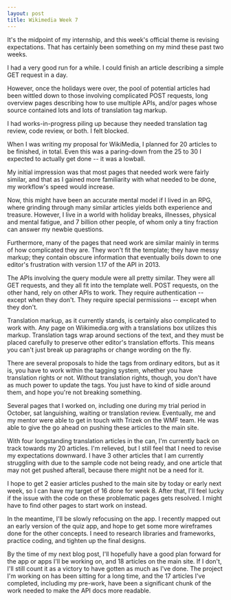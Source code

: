 ```yaml
---
layout: post
title: Wikimedia Week 7
---
```


It's the midpoint of my internship, and this week's official theme is revising expectations. That has certainly been something on my mind these past two weeks. 

I had a very good run for a while. I could finish an article describing a simple GET request in a day.

However, once the holidays were over, the pool of potential articles had been wittled down to those involving complicated POST requests, long overview pages describing how to use multiple APIs, and/or pages whose source contained lots and lots of translation tag markup. 

I had works-in-progress piling up because they needed translation tag review, code review, or both. I felt blocked.

When I was writing my proposal for WikiMedia, I planned for 20 articles to be finished, in total. Even this was a paring-down from the 25 to 30 I expected to actually get done -- it was a lowball.

My initial impression was that most pages that needed work were fairly similar, and that as I gained more familiarity with what needed to be done, my workflow's speed would increase. 

Now, this might have been an accurate mental model if I lived in an RPG, where grinding through many similar articles yields both experience and treasure. However, I live in a world with holiday breaks, illnesses, physical and mental fatigue, and 7 billion other people, of whom only a tiny fraction can answer my newbie questions. 

Furthermore, many of the pages that need work are similar mainly in terms of how complicated they are. They won't fit the template; they have messy markup; they contain obscure information that eventually boils down to one editor's frustration with version 1.17 of the API in 2013. 

The APIs involving the query module were all pretty similar. They were all GET requests, and they all fit into the template well. POST requests, on the other hand, rely on other APIs to work. They require authentication -- except when they don't. They require special permissions -- except when they don't. 

Translation markup, as it currently stands, is certainly also complicated to work with. Any page on Wiikimedia.org with a translations box utilizes this markup. Translation tags wrap around sections of the text, and they must be placed carefully to preserve other editor's translation efforts. This means you can't just break up paragraphs or change wording on the fly. 

There are several proposals to hide the tags from ordinary editors, but as it is, you have to work within the tagging system, whether you have translation rights or not. Without translation rights, though, you don't have as much power to update the tags. You just have to kind of sidle around them, and hope you're not breaking something.

Several pages that I worked on, including one during my trial period in October, sat languishing, waiting or translation review. Eventually, me and my mentor were able to get in touch with Trizek on the WMF team. He was able to give the go ahead on pushing these articles to the main site.

With four longstanding translation articles in the can, I'm currently back on track towards my 20 articles. I'm relieved, but I still feel that I need to revise my expectations downward. I have 3 other articles that I am currently struggling with due to the sample code not being ready, and one article that may not get pushed afterall, because there might not be a need for it.

I hope to get 2 easier articles pushed to the main site by today or early next week, so I can have my target of 16 done for week 8. After that, I'll feel lucky if the issue with the code on these problematic pages gets resolved. I might have to find other pages to start work on instead.

In the meantime, I'll be slowly refocusing on the app. I recently mapped out an early version of the quiz app, and hope to get some more wireframes done for the other concepts. I need to research libraries and frameworks, practice coding, and tighten up the final designs.

By the time of my next blog post, I'll hopefully have a good plan forward for the app or apps I'll be working on, and 18 articles on the main site. If I don't, I'll still count it as a victory to have gotten as much as I've done. The project I'm working on has been sitting for a long time, and the 17 articles I've completed, including my pre-work, have been a significant chunk of the work needed to make the API docs more readable.
